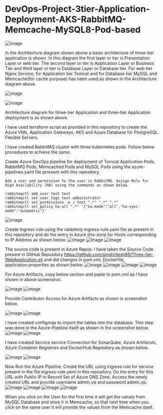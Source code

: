 # DevOps-Project-3tier-Application-Deployment-AKS-RabbitMQ-Memcache-MySQL8-Pod-based
![image](https://github.com/user-attachments/assets/35709490-0b26-4bf1-af44-30a72ff74cc6)

In the Architecture diagram shown above a basic architecture of three-tier application is shown. In this diagram the first layer or tier is Presentation Layer or web tier. The second layer or tier is Application Layer or Business Tier and third layer or tier is Database Layer or Database tier. For web tier Nginx Service, for Application tier Tomcat and for Database tier MySQL and Memcache(for cache purpose) has been used as shown in the Architecture diagram above.

![image](https://github.com/user-attachments/assets/6b183cd5-6b8d-4bea-84b5-3a836f3e2d9d)

![image](https://github.com/user-attachments/assets/d8ea5471-2628-4018-aac3-f7b720442fd7)

Architecture diagram for three-tier Application and three-tier Application deployment is as shown above.

I have used terraform script as provided in this repository to create the Azure VMs, Application Gateways, AKS and Azure Database for PostgreSQL Flexible Servers.

I have created RabbitMQ cluster with three kubernetes pods. Follow below procedures to achieve the same.

Create Azure DevOps pipeline for deployment of Tomcat Application Pods, RabbitMQ Pods, Memcached Pods and MySQL Pods using the azure-pipelines.yaml file prresent with this repository.

```
Add a user and permission to the user in RabbitMQ. Assign Role for High Availability (HA) using the commands as shown below.

rabbitmqctl add_user test test
rabbitmqctl set_user_tags test administrator
rabbitmqctl set_permissions -p / test ".*" ".*" ".*"
rabbitmqctl set_policy ha-all ".*" '{"ha-mode":"all","ha-sync-mode":"automatic"}' 
```
![image](https://github.com/user-attachments/assets/e9d73082-fd5c-4805-a1e7-62c4c2b951cc)

Create Ingress rule using the rabbitmq-ingress-rule.yaml file as present in this repository and do the entry in Azure dns-zone for Hosts corresponding to IP Address as shown below.
![image](https://github.com/user-attachments/assets/fe0a0349-729e-4b5d-805e-4cc6c54ab8b7)
![image](https://github.com/user-attachments/assets/de8b359e-0c55-46cd-b911-fbdcab8ed567)
![image](https://github.com/user-attachments/assets/a159ecb4-3ab9-44a0-bcde-c988fe8fc3c0)

The source code is present in Azure Repos. I have taken the Source Code present in GitHub Repository https://github.com/singhritesh85/Three-tier-WebApplication.git and did changes in pom.xml, Dockerfile, application.properties as shown below.
![image](https://github.com/user-attachments/assets/93e45705-d8af-4470-9b4b-6a61795e61b7)
![image](https://github.com/user-attachments/assets/52a4d878-e348-4879-9080-520fd8ae0144)
![image](https://github.com/user-attachments/assets/165fcdd2-bd18-4216-9d68-4dd870ff4315)
![image](https://github.com/user-attachments/assets/6ce3a359-5e45-4c06-9873-b2fdfa12bd4b)

For Azure Artifacts, copy below section and paste to pom.xml as I have shown in above screenshot.

![image](https://github.com/user-attachments/assets/fd075de2-d74e-4ea6-9dbf-01df84a32d95)
![image](https://github.com/user-attachments/assets/17350f3f-b2ab-4249-a487-0dbd0ef4fdaf)

Provide Contributor Access for Azure Artifacts as shown in screenshot below.

![image](https://github.com/user-attachments/assets/7ab147b5-9250-4ff6-a972-7953924f4a53)
![image](https://github.com/user-attachments/assets/6448484b-2f7e-4e73-97cd-bbc04a08b62f)

I have created configmap to import the tables into the database. This step was done in the Azure-Pipeline itself as shown in the screenshot below.
![image](https://github.com/user-attachments/assets/5fd34021-94e9-4783-82ba-72e7b0dfc459)
![image](https://github.com/user-attachments/assets/39904f02-3f8d-4dce-8370-98e59545be29)

I have created Service service Connection for SonarQube, Azure Artifacsts, Azure Container Registries and DockerHub Repository as shown below.

![image](https://github.com/user-attachments/assets/ddb22a7f-c30e-444c-972f-5779257456fe)
![image](https://github.com/user-attachments/assets/b41e22a6-f3e1-458d-92fe-6b825cc8cbac)

Now Run the Azure Pipeline. Create the URL using ingress rule for service present in the file ingress-rule.yaml in this repository. Do the entry for this URL with Public IP in Record Set of Azure DNS Zone. Access the newly created URL and provide username admin_vp and password admin_vp.
![image](https://github.com/user-attachments/assets/f9031450-3c7c-40c4-bb7b-abaec0130166)
![image](https://github.com/user-attachments/assets/251c4f21-3bfc-4a61-9b2e-2c3f2635dad5)
![image](https://github.com/user-attachments/assets/e180d826-05ea-426a-992d-79b4a666d4a4)
![image](https://github.com/user-attachments/assets/2255875d-e0a6-4548-95bc-629829faf123)

When you click on the User for the first time it will get the values from MySQL Database and store it in Memcache, so that next time when you click on the same user it will provide the values from the Memcache itself.

